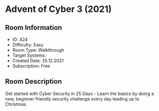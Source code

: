 ﻿# Advent of Cyber 3 (2021)

## Room Information
- ID: 424
- Difficulty: Easy
- Room Type: Walkthrough
- Target Systems: 
- Created Date: 25.12.2021
- Subscription: Free

## Room Description
Get started with Cyber Security in 25 Days - Learn the basics by doing a new, beginner friendly security challenge every day leading up to Christmas.
